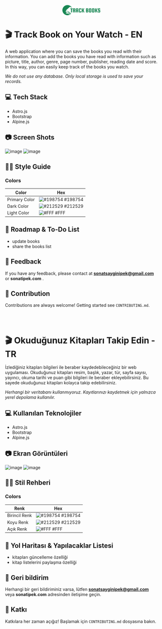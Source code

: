 <p align="center" width="100%">
    <img width="25%" src="https://raw.githubusercontent.com/sonatipek/track-the-books/main/public/logo.svg"> 
</p>


# 🎬 Track Book on Your Watch - EN
A web application where you can save the books you read with their information. You can add the books you have read with information such as picture, title, author, genre, page number, publisher, reading date and score. In this way, you can easily keep track of the books you watch.

*We do not use any database. Only local storage is used to save your records.*
## 💻 Tech Stack
- Astro.js
- Bootstrap
- Alpine.js

## 📷 Screen Shots
![image](https://github.com/sonatipek/track-the-books/assets/80075444/9785314f-96f9-45be-a6d1-ed11d138731d)
![image](https://github.com/sonatipek/track-the-books/assets/80075444/971ce1aa-aaa8-4a74-b30f-35bbe9c42454)




## 💅🏼 Style Guide
### Colors

| Color             | Hex                                                               |
| ----------------- | ------------------------------------------------------------------ |
| Primary Color | ![#198754](https://placehold.co/10x10/198754/198754) #198754 |
| Dark Color | ![#212529](https://placehold.co/10x10/212529/212529) #212529 |
| Light Color | ![#FFF](https://placehold.co/10x10/white/white) #FFF | 

## 📍 Roadmap & To-Do List
- update books
- share the books list
  
## 🌟 Feedback
If you have any feedback, please contact at **sonatsayginipek@gmail.com** or **sonatipek.com** .

## 🤝 Contribution
Contributions are always welcome!
Getting started see `CONTRIBUTING.md`.

<br><br>

# 🎬 Okuduğunuz Kitapları Takip Edin - TR
İzlediğiniz kitapları bilgileri ile beraber kaydedebileceğiniz bir web uygulaması. Okuduğunuz kitapları resim, başlık, yazar, tür, sayfa sayısı, yayıncı, okuma tarihi ve puan gibi bilgileri ile beraber ekleyebilirsiniz. Bu sayede okuduğunuz kitapları kolayca takip edebilirsiniz.

*Herhangi bir veritabanı kullanmıyoruz. Kayıtlarınızı kaydetmek için yalnızca yerel depolama kullanılır.*
## 💻 Kullanılan Teknolojiler
- Astro.js
- Bootstrap
- Alpine.js

## 📷 Ekran Görüntüleri
![image](https://github.com/sonatipek/track-the-books/assets/80075444/9785314f-96f9-45be-a6d1-ed11d138731d)
![image](https://github.com/sonatipek/track-the-books/assets/80075444/971ce1aa-aaa8-4a74-b30f-35bbe9c42454)

## 💅🏼 Stil Rehberi
### Colors

| Renk             | Hex                                                               |
| ----------------- | ------------------------------------------------------------------ |
| Birincil Renk | ![#198754](https://placehold.co/10x10/198754/198754) #198754 |
| Koyu Renk | ![#212529](https://placehold.co/10x10/212529/212529) #212529 |
| Açık Renk | ![#FFF](https://placehold.co/10x10/white/white) #FFF | 

## 📍 Yol Haritası & Yapılacaklar Listesi
- kitapları güncelleme özelliği
- kitap listelerini paylaşma özelliği

## 🌟 Geri bildirim
Herhangi bir geri bildiriminiz varsa, lütfen **sonatsayginipek@gmail.com** veya **sonatipek.com** adresinden iletişime geçin.

## 🤝 Katkı
Katkılara her zaman açığız!
Başlamak için `CONTRIBUTING.md` dosyasına bakın.
